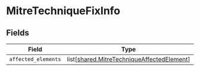 # MitreTechniqueFixInfo


## Fields

| Field                                                                                                  | Type                                                                                                   | Required                                                                                               | Description                                                                                            |
| ------------------------------------------------------------------------------------------------------ | ------------------------------------------------------------------------------------------------------ | ------------------------------------------------------------------------------------------------------ | ------------------------------------------------------------------------------------------------------ |
| `affected_elements`                                                                                    | list[[shared.MitreTechniqueAffectedElement](undefined/models/shared/mitretechniqueaffectedelement.md)] | :heavy_minus_sign:                                                                                     | N/A                                                                                                    |